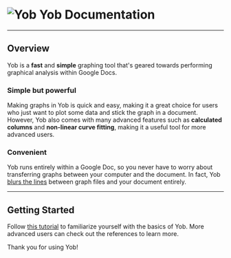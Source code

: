 # ![Yob](https://rawgit.com/jordanhe2/Yob-Hosting/master/img/logo.png) Yob Documentation

---
## Overview
Yob is a **fast** and **simple** graphing tool that's geared towards performing graphical analysis within Google Docs.

### Simple but powerful
Making graphs in Yob is quick and easy, making it a great choice for users who just want to plot some data and stick the graph in a document.  However, Yob also comes with many advanced features such as **calculated columns** and **non-linear curve fitting**, making it a useful tool for more advanced users.

### Convenient
Yob runs entirely within a Google Doc, so you never have to worry about transferring graphs between your computer and the document.  In fact, Yob [blurs the lines](./references/storage_and_loading_reference.md) between graph files and your document entirely.

---
## Getting Started
Follow [this tutorial](./tutorials/getting_started.md) to familiarize yourself with the basics of Yob.  More advanced users can check out the references to learn more.

Thank you for using Yob!
